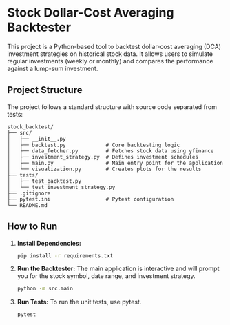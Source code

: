 # Stock Dollar-Cost Averaging Backtester

This project is a Python-based tool to backtest dollar-cost averaging (DCA) investment strategies on historical stock data. It allows users to simulate regular investments (weekly or monthly) and compares the performance against a lump-sum investment.

## Project Structure

The project follows a standard structure with source code separated from tests:

```
stock_backtest/
├── src/
│   ├── __init__.py
│   ├── backtest.py             # Core backtesting logic
│   ├── data_fetcher.py         # Fetches stock data using yfinance
│   ├── investment_strategy.py  # Defines investment schedules
│   ├── main.py                 # Main entry point for the application
│   └── visualization.py        # Creates plots for the results
├── tests/
│   ├── test_backtest.py
│   └── test_investment_strategy.py
├── .gitignore
├── pytest.ini                  # Pytest configuration
└── README.md
```

## How to Run

1.  **Install Dependencies:**
    ```bash
    pip install -r requirements.txt
    ```

2.  **Run the Backtester:**
    The main application is interactive and will prompt you for the stock symbol, date range, and investment strategy.
    ```bash
    python -m src.main
    ```

3.  **Run Tests:**
    To run the unit tests, use pytest.
    ```bash
    pytest
    ```
